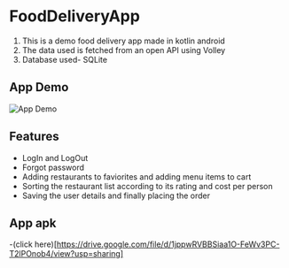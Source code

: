 # FoodDeliveryApp
1. This is a demo food delivery app made in kotlin android
2. The data used is fetched from an open API using Volley
3. Database used- SQLite

## App Demo
![App Demo](EatTreat.gif)

## Features
- LogIn and LogOut
- Forgot password
- Adding restaurants to faviorites and adding menu items to cart
- Sorting the restaurant list according to its rating and cost per person
- Saving the user details and finally placing the order

## App apk
-(click here)[https://drive.google.com/file/d/1jppwRVBBSiaa1O-FeWv3PC-T2lPOnob4/view?usp=sharing]







